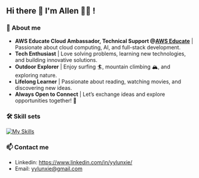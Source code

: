 ## Hi there 👋 I'm Allen 🏄‍♂️ !

### 🔭 About me

- **AWS Educate Cloud Ambassador, Technical Support @[AWS Educate]()** | Passionate about cloud computing, AI, and full-stack development.
- **Tech Enthusiast** | Love solving problems, learning new technologies, and building innovative solutions.
- **Outdoor Explorer** | Enjoy surfing 🏄, mountain climbing 🏔️, and exploring nature.
- **Lifelong Learner** | Passionate about reading, watching movies, and discovering new ideas.
- **Always Open to Connect** | Let’s exchange ideas and explore opportunities together! 🚀

### 🛠️ Skill sets

[![My Skills](https://skillicons.dev/icons?i=py,docker,pytorch,opencv,react,aws,arduino,raspberrypi)](https://skillicons.dev)

### 📫 Contact me

- Linkedin: https://www.linkedin.com/in/yylunxie/
- Email: yylunxie@gmail.com
